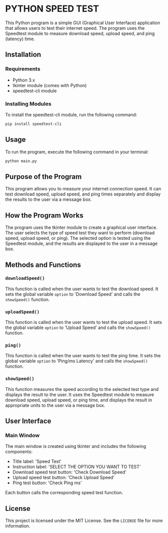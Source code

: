 

# PYTHON SPEED TEST

This Python program is a simple GUI (Graphical User Interface) application that allows users to test their internet speed. The program uses the Speedtest module to measure download speed, upload speed, and ping (latency) time.

## Installation

### Requirements

- Python 3.x
- tkinter module (comes with Python)
- speedtest-cli module

### Installing Modules

To install the speedtest-cli module, run the following command:

```bash
pip install speedtest-cli
```

## Usage

To run the program, execute the following command in your terminal:

```bash
python main.py
```

## Purpose of the Program

This program allows you to measure your internet connection speed. It can test download speed, upload speed, and ping times separately and display the results to the user via a message box.

## How the Program Works

The program uses the tkinter module to create a graphical user interface. The user selects the type of speed test they want to perform (download speed, upload speed, or ping). The selected option is tested using the Speedtest module, and the results are displayed to the user in a message box.

## Methods and Functions

### `downloadSpeed()`

This function is called when the user wants to test the download speed. It sets the global variable `option` to 'Download Speed' and calls the `showSpeed()` function.

### `uploadSpeed()`

This function is called when the user wants to test the upload speed. It sets the global variable `option` to 'Upload Speed' and calls the `showSpeed()` function.

### `ping()`

This function is called when the user wants to test the ping time. It sets the global variable `option` to 'Ping/ms Latency' and calls the `showSpeed()` function.

### `showSpeed()`

This function measures the speed according to the selected test type and displays the result to the user. It uses the Speedtest module to measure download speed, upload speed, or ping time, and displays the result in appropriate units to the user via a message box.

## User Interface

### Main Window

The main window is created using tkinter and includes the following components:

- Title label: 'Speed Test'
- Instruction label: 'SELECT THE OPTION YOU WANT TO TEST'
- Download speed test button: 'Check Download Speed'
- Upload speed test button: 'Check Upload Speed'
- Ping test button: 'Check Ping ms'

Each button calls the corresponding speed test function.

## License

This project is licensed under the MIT License. See the `LICENSE` file for more information.
